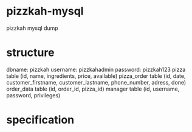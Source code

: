 # pizzkah-mysql
pizzkah mysql dump

# structure
dbname: pizzkah
username: pizzkahadmin
password: pizzkah123
pizza table 		(id, name, ingredients, price, available)
pizza_order table 		(id, date, customer_firstname, customer_lastname, phone_number, adress, done)
order_data table	(id, order_id, pizza_id)
manager table		(id, username, password, privileges)

# specification


